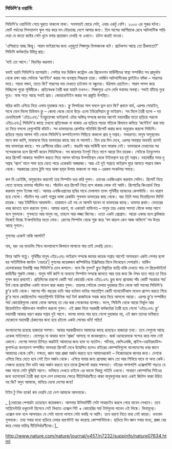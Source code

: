 ### সিডিসি’র ওয়ার্নিং

---

সিডিসি’র ওয়ার্নিংটা পেয়ে ঘুরতে থাকলো মাথা। সবসময়ই ঘোরে সেটা, এবার একটু বেশি। ২০০৩ এর শুরুর ঘটনা। ফোর্ট গর্ডনের সিগন্যালস স্কুল পার করে মন দৌড়াচ্ছে দেশে আসার জন্য। তিন মাসের আর্শিয়াকে রেখে আটলান্টিক পাড়ি দেয়া যে কতো কষ্টের সেটা খুলে বলার প্রয়োজন দেখছি না এখানে। হটাত্‍ করেই যাওয়া।

‘এশিয়াতে যাচ্ছ কিন্তু। সারস ভাইরাসের জন্য এমুহুর্তে সিঙ্গাপুর বিপদজনক বটে। প্রটেকশন আছে তো ঠিকমতো?’ সিডিসি কর্মকর্তার উদ্বিগ্ন প্রশ্ন।

‘যাই তো আগে।’ বিড়বিড় করলাম।

বলাই হয়নি সিডিসি’র ব্যাপারটা। সেন্টার ফর ডিজিস কন্ট্রোল এন্ড প্রিভেনশন মার্কিনীদের স্বাস্থ্য সম্পর্কিত সব প্রাদুর্ভাব থেকে রক্ষা আর সেটাকে ‘কন্টেইন’ করার সব ব্যবস্থায় সিদ্ধহস্ত তারা। ভার্জিন আটলান্টিকের ফ্লাইটাও ফাঁকা – সারসের ভয়ে। গন্তব্য লন্ডন, তাতে কি? সারসের ভয় দেখাতে চাইলাম না বন্ধুদের। উঠলাম হোটেলে। সারস পাগল করে দিচ্ছিলো পুরো পৃথিবীকে। প্রতিষেধক তৈরী করা যায়নি তখনও। সিঙ্গাপুরে এসে দেখি ভয়াবহ অবস্থা। সবাই হাঁটছে দুরে দুরে। মাস্ক পড়ে আছে সবাই প্রায়। কোয়ারেন্টাইন করার সব প্রস্তুতি উপস্থিত।

ঘড়ির কাটা এগিয়ে নিয়ে এলাম দুহাজার নয়ে। ফ্লু বিপর্যয়ের সাল বললে ভুল হবে কি? প্রথমে বার্ড, এরপর সোয়াইন, সাথে যোগ দিলো হিউমান ফ্লু – কোথা থেকে যেনো উড়ে এলো ইউরেসিয়ান ফ্লু ভাইরাস। সব মিলে তৈরী হলো – দ্যা ডেডলিয়েস্ট ‘এইচ১এন১’ ইনফ্লুয়েন্জা ভাইরাস! এটার অস্তিত্ব সম্মন্ধে জানার আগেই মহামারীর মতো ছড়িয়ে পরলো এইচ১এন১\| সিডিসি’র কাছে তখনো প্রতিষেধক না থাকায় এর ছড়িয়ে পড়ার গতিকে কিভাবে কমিয়ে ‘কন্টেইন’ করা যায় তা নিয়ে বসলো রেগুলেটরি বডিটা। সব ডাক্তারদের রোগটার গতিবিধি রিপোর্ট করার জন্য অনুরোধ করলো সিডিসি। ছড়িয়ে পড়ার আসল গতি থেকে সিডিসি’র কম্পাইলেশন পিছিয়ে থাকলো প্রায় দু সপ্তাহ। সাধারণত: মানুষ অসুস্থবোধ মানে কফ কাশি, মাথাব্যথা নিয়ে ডাক্তারের কাছে যায় না সহসাই। তিন চার দিন দেখে, এরপর অবস্থার অবনতি হলেই যায় ডাক্তারের কাছে। সব রোগীদের চরিত্র একই। বাঙালি আর মার্কিনী বলে ফারাক নেই। ডাক্তারকে দেখানোর পর সন্দেহজনক হলে রিপোর্ট করেন সিডিসিকে। সব জায়গার ইনপুট নিতে লাগে আরো দিন চারেক। সেটাকে ট্যাবুলেশন করে রিপোর্ট আকারে পাবলিশ করতে গিয়ে আসল ঘটনার উত্পত্তিস্থল থেকে টাইমল্যাগ হয় দুই সপ্তাহ। মহামারীর সময় দু সপ্তাহ ‘ল্যাগ’ মানে সাফ হয়ে যেতে পারে একেকটা অঙ্গরাজ্য। আর এই দুই সপ্তাহে ভাইরাস ঘুরে আসতে পারবে মঙ্গল থেকে। সরকারের চোখে ঠুলি পরে থাকা ছাড়া উপায় থাকলো না আর – এরকম সংকটময় সময়ে।

কল মি ক্রেইজি, অসুস্থবোধ করলেই তার সিম্পটম ধরে করি গুগল। চোখের এনজিওগ্রাম করলাম সেদিন। রিপোর্ট নিয়ে যেতে বলেছে ডাক্তার পাঁচদিন পর। পাঁচদিন ধরে রিপোর্ট নিয়ে বসে থাকার লোক নই আমি। রিপোর্টের কিওয়ার্ড নিয়ে করলাম গুগল ইমেজ সার্চ। আমার এনজিওগ্রামের ছবির সাথে মেলালাম তাবৎ পৃথিবীর বয়স্কদের কেসস্টাডি। মন খারাপ হয়ে গেলো। পাঁচদিন পর একই গল্পের ভাঙ্গা রেকর্ডিং শুনলাম ডাক্তারের কাছ থেকে। বরং তিনি সময় দিয়েছিলেন মিনিট চারেক। আর ইউটিউবে আধাঘন্টা। তারমানে এই নয় যে আপনি যাবেন না ডাক্তারের কাছে। ডাক্তার প্রথম। ভেতরের খবর জানতে হলে করবেন গুগল। আমার ধারণা, যা একান্তই ব্যক্তিগত – মানুষ তার একান্ত সমস্যা বৌকে বলার আগে বলে গুগলকে। গুগলতো আর মানুষ নয়, তাহলে আর লজ্জা কিসের। ওতো একটা প্রোগ্রাম। আরো একান্ত হলে ব্রাউজার নিজেই দিচ্ছে ইন্কগনিটোর মতো মোড। রোগের সিম্পটম থেকে শুরু করে ‘বস ঝাড়ল কেন আজ অফিসে’ সব উত্তর আছে গুগলে।

গুগলের এজেন্ট নাকি আপনি?

নাহ, বরং ওর মডেলিং শিখে বাংলাদেশে কিভাবে লাগানো যায় তাই দেখছি চেখে।

ফিরে আসি গল্পে। পৃথিবীর মানুষ এইচ১এন১ ভাইরাস সম্মন্ধে জানার কয়েক সপ্তাহ আগেই অসাধারণ একটা পেপার ছাপা হয় সাইন্টিফিক জার্নাল ‘নেচারে’\| গুগলের কয়েকজন কম্পিউটার ইঞ্জিনিয়ার মিলে লিখেছেন পেপারটা। মার্কিন হেলথকেয়ার ইন্ডাস্ট্রি আর সিডিসি’র চোখ কপালে। বলে কি গুগল? ফ্লুর বিস্তৃতির ব্যাপ্তি নাকি দেখতে পায় সে রিয়েলটাইম! কাহিনীর শুরুটা সোজা। মানুষ সর্দি কাশি বা অন্যান্য সিম্পটম সম্মন্ধে জানতে আর তার জন্য কি ঔষধ হতে পারে তা নিয়ে গুগল করে প্রথমেই। প্রতিদিনের চারশো কোটি সার্চ কোয়েরি থেকে এইচ১এন১ ফ্লুর জন্য প্রযোজ্য পাঁচ কোটি সচরাচর সার্চ টার্ম থেকে প্রাথমিক একটা মডেল দ্বারা করায় গুগল। তারপর সেটাকে মেলায় দুহাজার তিন থেকে আট সালের সিডিসি’র ফ্লু’র ডাটা থেকে। আগের পাঁচ বছরের ডাটা আর বর্তমান ডাটার পয়তাল্লিশ কোটি ম্যাথমেটিকাল মডেল প্রসেস করতে গিয়ে ফ্লু’র সাথে কোরিলেটেড পয়তাল্লিশটা ইউনিক সার্চ টার্ম কাজটাকে সহজ করে নিয়ে আসলো আরো। এরপর ফ্লু’র সম্পর্কিত সার্চ কোয়েরিগুলো কোথা থেকে আসছে তা বের করা সেকেন্ডের ব্যাপার। ফলে, সিডিসি থেকে আরো নির্ভুল আর রিয়েলটাইম পরিসংখান পাবলিশ করলো গুগল। এই প্রজ্ঞা নিয়ে সরকারী কর্মকর্তারা তৈরী হয়ে গেলো ‘এইচ১এন১ ফ্লু’ মহামারী আকার ধারণ করার সপ্তাহ দুই আগে। ভালয় ভালয় পার হয়ে গেলো দুহাজার নয়, এই জ্ঞান তাদের ভবিষ্যত যেকোনো মহামারী ঠেকানোর জন্য হয়ে রইলো একটা সোনার খনি! সত্যি!

বাংলাদেশের রয়েছে হাজারো সমস্যা। আবার সরকারীভাবে আমাদের কাছে রয়েছেও হাজারো তথ্য। তবে সেগুলো আছে একেক সাইলোতে। যোগসূত্র না থাকার ফলে ‘প্রজ্ঞা’ আসছে না জনকল্যানে। জর্জ ওরঅয়েলকে সন্দেহ করে লাভ নেই কোনো। দেশের সমস্যা চিন্হিত করাটাই আমাদের জন্য হাফ দ্য ব্যাটেল। গার্টনার, কেপিএমজি, প্রাইস-ওয়াটারহাউস-কুপার্সএর বাংলাদেশ সম্পর্কিত গালভরা রিপোর্ট দেখে উদ্বেলিত হলেও বাইরের কোম্পানিগুলো বাংলাদেশের খবর জানে আমাদের থেকে বেশি। দক্ষতা, জ্ঞান আর প্রজ্ঞা অর্জন করতে হবে আমাদেরকেই – নিজেদেরকে জানার জন্য। দেশকে এগিয়ে নিয়ে যেতে হবে সেই তিন অর্জন থেকে। এগিয়ে যাবার জন্য প্রযোজ্য জ্ঞান তো আর শিখিয়ে যাবে না অন্য কেউ। সেজন্য রয়েছে বিগ ডাটা আর অর্জন করতে হবে তাকে ট্রান্সলেট করার সক্ষমতা। বইয়ের পাশাপাশি এক্সেলশিট পড়তে যে মজা পাবো সেটা বুঝিনি আগে। ভবিষ্যত দেখতে চাইলে এর ভালো বিকল্প পাইনি এখনো। সাধারণ কোম্পানির সিইওর জন্য ড্যাশবোর্ড তৈরী করা হলে দেশ চালানোর ক্ষেত্রে নীতিনির্ধারণীতে থাকা মানুষগুলোর জন্য একই জিনিস থাকা উচিত নয় কি? বলুন আমাকে, বানিয়ে দেবো দেশের জন্য!

টাইম টু গিভ ব্যাক! কম দেয়নি তো দেশ আমাকে আপনাকে।

_\[নেচারের পেপারটা চেয়েছেন কয়েকজন। আপনার উনিভার্সিটি সেটা সাবস্ক্রাইব করলে পেয়ে যাবেন সেখানে। তবে সাপ্লিমেন্টারি ডকুমেন্ট হিসেবে সেই বিখ্যাত এক্সেল শিট + কোয়েরির সার্চ টার্মগুলো পাবেন এই লিঙ্কে। বিনামূল্যে। এক্সেল ভক্ত বলে আপনারও যে সেটা ভালো লাগবে সেটা বলছি না আমি। তবে ধারণা নিতে বাধা নেই কারো। ধন্যবাদ গুগলকে। তথ্য সবার মধ্যে ছড়িয়ে দেবার ধারণাটাই বড় করেছে কোম্পানিটাকে। ছড়িয়ে দিন জ্ঞান সবার মধ্যে, প্রজ্ঞা বের করে নেবার দায়িত্ব নীতিনির্ধারণীদের।\]_

http://www.nature.com/nature/journal/v457/n7232/suppinfo/nature07634.html

